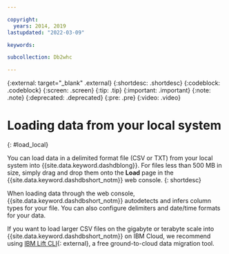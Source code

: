 ```yaml
---

copyright:
  years: 2014, 2019
lastupdated: "2022-03-09"

keywords:

subcollection: Db2whc

---
```


<!-- Attribute definitions --> 
{:external: target="_blank" .external}
{:shortdesc: .shortdesc}
{:codeblock: .codeblock}
{:screen: .screen}
{:tip: .tip}
{:important: .important}
{:note: .note}
{:deprecated: .deprecated}
{:pre: .pre}
{:video: .video}

# Loading data from your local system
{: #load_local}

You can load data in a delimited format file (CSV or TXT) from your local system into {{site.data.keyword.dashdblong}}. For files less than 500 MB in size, simply drag and drop them onto the **Load** page in the {{site.data.keyword.dashdbshort_notm}} web console.
{: shortdesc}

When loading data through the web console, {{site.data.keyword.dashdbshort_notm}} autodetects and infers column types for your file. You can also configure delimiters and date/time formats for your data.


<!-- <iframe class="embed-responsive-item" id="youtubeplayer1" title="Loading data into IBM Db2 Warehouse on Cloud" type="text/html" width="640" height="390" src="//www.youtube.com/embed/7wufZd_Lw9w?rel=0" frameborder="0" webkitallowfullscreen mozallowfullscreen allowfullscreen> </iframe> -->

If you want to load larger CSV files on the gigabyte or terabyte scale into {{site.data.keyword.dashdbshort_notm}} on IBM Cloud, we recommend using [IBM Lift CLI](https://epwt-www.mybluemix.net/software/support/trial/cst/programwebsite.wss?siteId=1120&tabId=5230&p=1&h=null){: external}, a free ground-to-cloud data migration tool.


